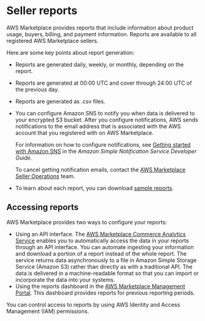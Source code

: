 # Seller reports<a name="Reporting"></a>

AWS Marketplace provides reports that include information about product usage, buyers, billing, and payment information\. Reports are available to all registered AWS Marketplace sellers\. 

Here are some key points about report generation: 
+ Reports are generated daily, weekly, or monthly, depending on the report\. 
+ Reports are generated at 00:00 UTC and cover through 24:00 UTC of the previous day\. 
+ Reports are generated as \.csv files\. 
+ You can configure Amazon SNS to notify you when data is delivered to your encrypted S3 bucket\. After you configure notifications, AWS sends notifications to the email address that is associated with the AWS account that you registered with on AWS Marketplace\.

  For information on how to configure notifications, see [Getting started with Amazon SNS](https://docs.aws.amazon.com/sns/latest/dg/sns-getting-started.html) in the *Amazon Simple Notification Service Developer Guide\.*

  To cancel getting notification emails, contact the [AWS Marketplace Seller Operations](https://aws.amazon.com/marketplace/management/contact-us/) team\. 
+ To learn about each report, you can download [sample reports](https://s3.amazonaws.com/awsmp-loadforms/AWS+Marketplace+-+Seller+Reporting+Examples.zip)\.

## Accessing reports<a name="reports-accessing"></a>

 AWS Marketplace provides two ways to configure your reports:
+ Using an API interface\. The [AWS Marketplace Commerce Analytics Service](commerce-analytics-service.md) enables you to automatically access the data in your reports through an API interface\. You can automate ingesting your information and download a portion of a report instead of the whole report\. The service returns data asynchronously to a file in Amazon Simple Storage Service \(Amazon S3\) rather than directly as with a traditional API\. The data is delivered in a machine\-readable format so that you can import or incorporate the data into your systems\.
+ Using the reports dashboard in the [AWS Marketplace Management Portal](https://aws.amazon.com/marketplace/management/reports/)\. This dashboard provides reports for previous reporting periods\. 

 You can control access to reports by using AWS Identity and Access Management \(IAM\) permissions\. 

 
